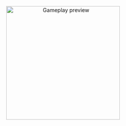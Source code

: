 <p align="center">
  <img src="https://media0.giphy.com/media/v1.Y2lkPTc5MGI3NjExcmtleHNkZjhsNm1ud2puanRvd3JydGtrYmlsaXc0OWl3bHh4M2ptYSZlcD12MV9pbnRlcm5hbF9naWZfYnlfaWQmY3Q9Zw/14afmHqKZ3ctsk/giphy.gif" width="300" alt="Gameplay preview">
</p>
